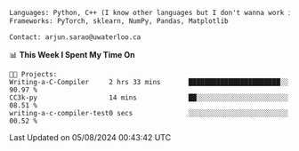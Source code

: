 ```txt
Languages: Python, C++ (I know other languages but I don't wanna work in em)
Frameworks: PyTorch, sklearn, NumPy, Pandas, Matplotlib

Contact: arjun.sarao@uwaterloo.ca
```

<!--START_SECTION:waka-->
📊 **This Week I Spent My Time On** 

```text
🐱‍💻 Projects: 
Writing-a-C-Compiler     2 hrs 33 mins       ███████████████████████░░   90.97 % 
CC3k-py                  14 mins             ██░░░░░░░░░░░░░░░░░░░░░░░   08.51 % 
writing-a-c-compiler-test0 secs              ░░░░░░░░░░░░░░░░░░░░░░░░░   00.52 % 
```


 Last Updated on 05/08/2024 00:43:42 UTC
<!--END_SECTION:waka-->
